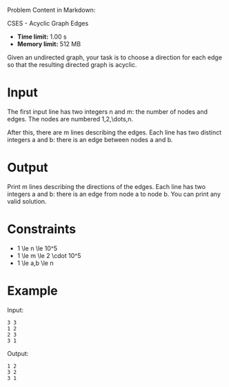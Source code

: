 Problem Content in Markdown:


CSES \- Acyclic Graph Edges




* **Time limit:** 1\.00 s
* **Memory limit:** 512 MB




Given an undirected graph, your task is to choose a direction for each edge so that the resulting directed graph is acyclic.


Input
=====


The first input line has two integers n and m: the number of nodes and edges. The nodes are numbered 1,2,\\dots,n.


After this, there are m lines describing the edges. Each line has two distinct integers a and b: there is an edge between nodes a and b.


Output
======


Print m lines describing the directions of the edges. Each line has two integers a and b: there is an edge from node a to node b. You can print any valid solution.


Constraints
===========


* 1 \\le n \\le 10^5
* 1 \\le m \\le 2 \\cdot 10^5
* 1 \\le a,b \\le n


Example
=======


Input:



```
3 3
1 2
2 3
3 1

```

Output:



```
1 2
3 2
3 1

```
 
